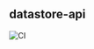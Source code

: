 ## datastore-api
![CI](https://github.com/FooQoo/datastore-api/workflows/CI/badge.svg?branch=master)

